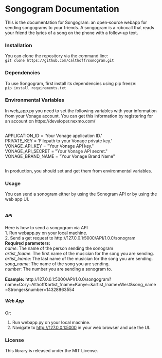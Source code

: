 <h1> Songogram Documentation </h1>
This is the documentation for Songogram: an open-source webapp for sending 
songograms to your friends. A songogram is a robocall that
reads your friend the lyrics of a song on the phone with a follow-up text. 


<h3>Installation </h3>
You can clone the repository via the command line: <br>
<code>git clone https://github.com/calthoff/sonogram.git </code>

<h3>Dependencies </h3>
To use Songogram, first install its dependencies using pip freeze:<br>
<code>pip install requirements.txt </code>

<h3>Environmental Variables </h3>
In web_app.py you need to set the following variables with your information from your Vonage account. You can
get this information by registering for an account on https://developer.nexmo.com/<br><br>

APPLICATION_ID = 'Your Vonage application ID.' <br>
PRIVATE_KEY = 'Filepath to your Vonage private key.' <br>
VONAGE_API_KEY = "Your Vonage API key." <br>
VONAGE_API_SECRET = "Your Vonage API secret." <br>
VONAGE_BRAND_NAME = "Your Vonage Brand Name" <br>

<br> In production, you should set and get them from environmental variables. 

<h3> Usage </h3>
You can send a sonogram either by using the Sonogram API or by using 
the web app UI. <br><br>
<h5> API </h5>
Here is how to send a songogram via API <br>
1. Run webapp.py on your local machine. <br>
2. Send a get request to http://127.0.0.1:5000/API/1.0.0/sonogram
<br><b>Required parameters:</b><br>
<i>name</i>: The name of the person sending the sonogram <br>
<i>artist_fname</i>: The first name of the musician for the song you are sending. <br>
<i>artist_lname</i>: The last name of the musician for the song you are sending. <br>
<i>song_name</i>: The name of the song you are sending. <br>
<i>number</i>: The number you are sending a sonogram to.<br>
<br>
<b>Example:</b> http://127.0.0.1:5000/API/1.0.0/songogram?name=Cory+Althoff&artist_fname=Kanye+&artist_lname=West&song_name=Stronger&number=14328863554
   
<h5> Web App </h5>

Or:
1. Run webapp.py on your local machine. <br>
2. Navigate to http://127.0.0.1:5000 in your web browser and use the UI. 

<h3> License </h3>
This library is released under the MIT License.
 
